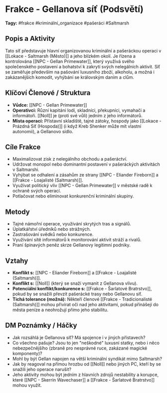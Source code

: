 # Frakce - Gellanova síť (Podsvětí)

**Tagy:** #frakce #kriminální_organizace #pašeráci #Saltmarsh

## Popis a Aktivity
Tato síť představuje hlavní organizovanou kriminální a pašeráckou operaci v [[Lokace - Saltmarsh (Město)]] a jeho blízkém okolí. Je řízena a kontrolována [[NPC - Gellan Primewater]], který využívá svého společenského postavení a bohatství k zakrytí svých nelegálních aktivit. Síť se zaměřuje především na pašování luxusního zboží, alkoholu, a možná i zakázanějších komodit, vyhýbání se královským daním a clům.

## Klíčoví Členové / Struktura
*   **Vůdce:** [[NPC - Gellan Primewater]]
*   **Operativci:** Různí kapitáni lodí, skladníci, překupníci, vymahači a informátoři. [[Noll]] je (proti své vůli) jedním z jeho informátorů.
*   **Místa operací:** Přístavní skladiště, tajné zátoky, hospody jako [[Lokace - Prázdná Síť (Hospoda)]] (i když Kreb Shenker může mít vlastní autonomii), a Gellanovo sídlo.

## Cíle Frakce
*   Maximalizovat zisk z nelegálního obchodu a pašeráctví.
*   Udržovat monopol nebo dominantní postavení v pašeráckých aktivitách v Saltmarshi.
*   Vyhýbat se odhalení a zásahům ze strany [[NPC - Eliander Fireborn]] a [[Frakce - Loajalisté (Saltmarsh)]].
*   Využívat politický vliv [[NPC - Gellan Primewater]] v městské radě k ochraně svých operací.
*   Potlačovat nebo eliminovat konkurenční kriminální skupiny.

## Metody
*   Tajné námořní operace, využívání skrytých tras a signálů.
*   Úplatkářství úředníků nebo strážných.
*   Zastrašování svědků nebo konkurence.
*   Využívání sítě informátorů k monitorování aktivit stráží a rivalů.
*   Praní špinavých peněz skrze Gellanovy legitimní podniky.

## Vztahy
*   **Konflikt s:** [[NPC - Eliander Fireborn]] a [[Frakce - Loajalisté (Saltmarsh)]].
*   **Konflikt s:** [[Noll]] (který se snaží vymanit z Gellanova vlivu).
*   **Potenciální konflikt/konkurence s:** [[Frakce - Šarlatové Bratrstvo]], pokud by se snažili převzít pašerácké trasy nebo Gellanovu síť.
*   **Tichá tolerance (možná):** Někteří členové [[Frakce - Tradicionalisté (Saltmarsh)]] mohou přivírat oči nad jeho aktivitami, pokud přinášejí do města peníze a neohrožují přímo jeho stabilitu.

## DM Poznámky / Háčky
*   Jak rozsáhlá je Gellanova síť? Má spojence i v jiných přístavech?
*   Co všechno pašuje? Jsou to jen "neškodné" luxusní statky, nebo i něco nebezpečnějšího (zbraně pro nesprávné ruce, zakázané magické komponenty)?
*   Mohl by být Gellan napojen na větší kriminální syndikát mimo Saltmarsh?
*   Jak by reagoval na přímou hrozbu od [[Noll]] nebo jiných PC, kteří by se snažili jeho operace narušit?
*   Jeho aktivity mohou být jedním z hlavních zdrojů nestability a korupce, které [[NPC - Skerrin Wavechaser]] a [[Frakce - Šarlatové Bratrstvo]] mohou využít.